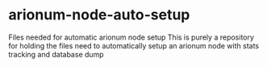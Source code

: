 # arionum-node-auto-setup
Files needed for automatic arionum node setup
This is purely a repository for holding the files need to automatically setup an arionum node with stats tracking and database dump
